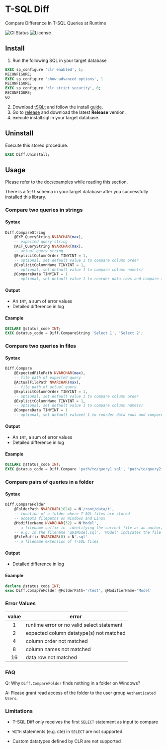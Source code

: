 # T-SQL Diff
Compare Difference In T-SQL Queries at Runtime

![CI Status](https://travis-ci.org/llouislu/tsql-diff.svg?branch=master) ![License](https://img.shields.io/badge/License-Apache%202.0-blue.svg)

## Install
1. Run the following SQL in your target database
```sql
EXEC sp_configure 'clr enabled', 1;
RECONFIGURE;
EXEC sp_configure 'show advanced options', 1
RECONFIGURE;
EXEC sp_configure 'clr strict security', 0;
RECONFIGURE;
GO
```
2. Download [tSQLt](http://tsqlt.org/download/tsqlt/) and follow the install [guide](https://tsqlt.org/user-guide/quick-start/).
3. Go to [release](https://github.com/llouislu/tsql-diff/releases) and download the latest **Release** version.
4. execute install.sql in your target database.

## Uninstall
Execute this stored procedure.
```sql
EXEC Diff.Uninstall;
```

## Usage
Please refer to the doc/examples while reading this section.

There is a `Diff` schema in your target database after you successfully installed this library.

### Compare two queries in strings
#### Syntax
```sql
Diff.CompareString
    @EXP_QueryString NVARCHAR(max),
    -- expected query string 
    @ACT_QueryString NVARCHAR(max),
    -- actual query string
    @ExplicitColumnOrder TINYINT = 1,
    -- optional, set default value 1 to compare column order
    @ExplicitColumnName TINYINT = 1,
    -- optional, set default value 1 to compare column name(s)
    @CompareData TINYINT = 1
    -- optional, set default value 1 to reorder data rows and compare the difference
```
#### Output
- An `INT`, a sum of error values
- Detailed difference in log
#### Example
```sql
DECLARE @status_code INT;
EXEC @status_code = Diff.CompareString 'Select 1', 'Select 2';
```

### Compare two queries in files
#### Syntax
```sql
Diff.Compare
    @ExpectedFilePath NVARCHAR(max),
    -- file path of expected query
    @ActualFilePath NVARCHAR(max),
    -- file path of actual query
    @ExplicitColumnOrder TINYINT = 1,
    -- optional, set default value 1 to compare column order
    @ExplicitColumnName TINYINT = 1,
    -- optional, set default value 1 to compare column name(s)
    @CompareData TINYINT = 1
    -- optional, set default valueet 1 to reorder data rows and compare the difference
```
#### Output
- An `INT`, a sum of error values
- Detailed difference in log
#### Example
```sql
DECLARE @status_code INT;
EXEC @status_code = Diff.Compare 'path/to/query1.sql', 'path/to/query2.sql';
```

### Compare pairs of queries in a folder
#### Syntax
```sql
Diff.CompareFolder
    @FolderPath NVARCHAR(1024) = N'/root/data/t',
    -- location of a folder where T-SQL files are stored
    -- accepts filepaths on Windows and Linux
    @ModifierName NVARCHAR(32) = N'Model',
    -- a filename suffix in  identifying the current file as an anchor/master/standard/expected query
    -- e.g. In the filename 'q01Model.sql', 'Model' indicates the file is marked as correct.
    @FileSuffix NVARCHAR(8) = N'.sql'
    -- a filename extension of T-SQL files
```
#### Output
- Detailed difference in log
#### Example
```sql
declare @status_code INT;
exec Diff.ComapreFolder @FolderPath='/test', @ModifierName='Model'
```

### Error Values
| value | error                                      |
|:-----:|--------------------------------------------|
| 1     | runtime error or no valid select statement |
| 2     | expected column datatype(s) not matched    |
| 4     | column order not matched                   |
| 8     | column names not matched                   |
| 16    | data row not matched                       |

### FAQ
Q: Why `Diff.CompareFolder` finds nothing in a folder on Windows?

A: Please grant read access of the folder to the user group `Authenticated Users`.

### Limitations

- T-SQL Diff only receives the first `SELECT` statement as input to compare

- `WITH` statements (e.g. cte) in `SELECT` are not supported

- Custom datatypes defined by CLR are not supported
